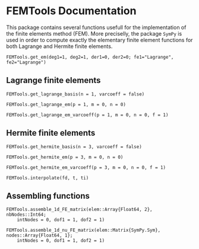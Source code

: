 # FEMTools Documentation

This package contains several functions usefull for the implementation
of the finite elements method (FEM). More preciselly, the package
`SymPy` is used
in order to compute exactly the elementary finite element functions for both
Lagrange and Hermite finite elements.

```@docs
FEMTools.get_em(deg1=1, deg2=1, der1=0, der2=0; fe1="Lagrange", fe2="Lagrange")
```

## Lagrange finite elements

```@docs
FEMTools.get_lagrange_basis(n = 1, varcoeff = false)
```

```@docs
FEMTools.get_lagrange_em(p = 1, m = 0, n = 0)
```

```@docs
FEMTools.get_lagrange_em_varcoeff(p = 1, m = 0, n = 0, f = 1)
```

## Hermite finite elements

```@docs
FEMTools.get_hermite_basis(n = 3, varcoeff = false)
```

```@docs
FEMTools.get_hermite_em(p = 3, m = 0, n = 0)
```

```@docs
FEMTools.get_hermite_em_varcoeff(p = 3, m = 0, n = 0, f = 1)
```

```@docs
FEMTools.interpolate(fd, t, ti)
```

## Assembling functions

```@docs
FEMTools.assemble_1d_FE_matrix(elem::Array{Float64, 2}, nbNodes::Int64;
    intNodes = 0, dof1 = 1, dof2 = 1)
```

```@docs
FEMTools.assemble_1d_nu_FE_matrix(elem::Matrix{SymPy.Sym}, nodes::Array{Float64, 1};
    intNodes = 0, dof1 = 1, dof2 = 1)
```
